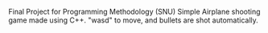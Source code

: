 Final Project for Programming Methodology (SNU)
Simple Airplane shooting game made using C++. "wasd" to move, and bullets are shot automatically.
